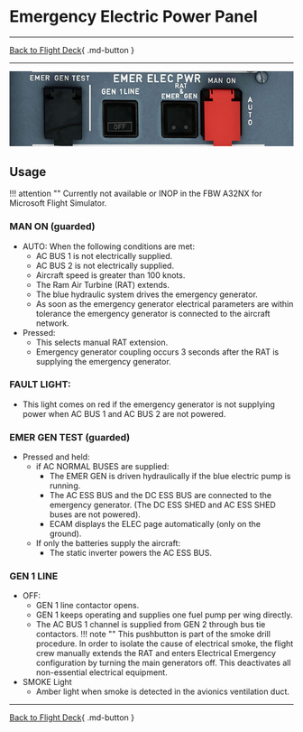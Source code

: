 # Emergency Electric Power Panel

---

[Back to Flight Deck](../index.md){ .md-button }

---

![Emergency Electric Power Panel Panel](../../../assets/a32nx-briefing/overhead-panel/Emergency-electrical.jpg "Emergency Electric Power Panel")

## Usage

!!! attention ""
    Currently not available or INOP in the FBW A32NX for Microsoft Flight Simulator.

### MAN ON (guarded)

- AUTO: When the following conditions are met:
    - AC BUS 1 is not electrically supplied.
    - AC BUS 2 is not electrically supplied.
    - Aircraft speed is greater than 100 knots.
    - The Ram Air Turbine (RAT) extends.
    - The blue hydraulic system drives the emergency generator.
    - As soon as the emergency generator electrical parameters are within tolerance the emergency generator is connected to the aircraft network.
- Pressed:
    - This selects manual RAT extension.
    - Emergency generator coupling occurs 3 seconds after the RAT is supplying the emergency generator.

### FAULT LIGHT:

- This light comes on red if the emergency generator is not supplying power when AC BUS 1 and AC BUS 2 are not powered.

### EMER GEN TEST (guarded)

- Pressed and held:
    - if AC NORMAL BUSES are supplied:
        - The EMER GEN is driven hydraulically if the blue electric pump is running.
        - The AC ESS BUS and the DC ESS BUS are connected to the emergency generator. (The DC ESS SHED and AC ESS SHED buses are not powered).
        - ECAM displays the ELEC page automatically (only on the ground).
    - If only the batteries supply the aircraft:
        - The static inverter powers the AC ESS BUS.

### GEN 1 LINE

- OFF:
    - GEN 1 line contactor opens.
    - GEN 1 keeps operating and supplies one fuel pump per wing directly.
    - The AC BUS 1 channel is supplied from GEN 2 through bus tie contactors.
    !!! note ""
        This pushbutton is part of the smoke drill procedure. In order to isolate the cause of electrical smoke, the flight crew manually extends the RAT and enters Electrical Emergency configuration by turning the main generators off. This deactivates all non-essential electrical equipment.
- SMOKE Light
    - Amber light when smoke is detected in the avionics ventilation duct.


---

[Back to Flight Deck](../index.md){ .md-button }

